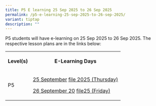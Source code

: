 ```yaml
---
title: P5 E learning 25 Sep 2025 to 26 Sep 2025
permalink: /p5-e-learning-25-sep-2025-to-26-sep-2025/
variant: tiptap
description: ""
---
```

<p>P5 students will have e-learning on 25 Sep 2025 to 26 Sep 2025. The respective
lesson plans are in the links below:</p>
<table style="minWidth: 50px">
<colgroup>
<col>
<col>
</colgroup>
<tbody>
<tr>
<th rowspan="1" colspan="1">
<p>Level(s)</p>
</th>
<th rowspan="1" colspan="1">
<p>E-Learning Days</p>
</th>
</tr>
<tr>
<td rowspan="1" colspan="1">
<p>P5</p>
</td>
<td rowspan="1" colspan="1">
<p><a href="/files/P5__E_Learning_2024_Day_1_Lesson_Plans_for_26_Sept.pdf" rel="noopener noreferrer nofollow" target="_blank">25 September</a>
<a href="/files/P5__E_Learning_2025_Day_1_Lesson_Plans__template__for_25_Sept.pdf" rel="noopener nofollow" target="_blank">file</a><a href="/files/P5__E_Learning_2024_Day_1_Lesson_Plans_for_26_Sept.pdf" rel="noopener noreferrer nofollow" target="_blank"> 2025 (Thursday)</a>
</p>
<p><a href="/files/P5__E_Learning_2024_Day_2_Lesson_Plans_for_27_Sept.pdf" rel="noopener noreferrer nofollow" target="_blank">26 September 20</a>
<a href="/files/P5__E_Learning_2025_Day_2_Lesson_Plans__template__for_26_Sept.pdf" rel="noopener nofollow" target="_blank">file</a><a href="/files/P5__E_Learning_2024_Day_2_Lesson_Plans_for_27_Sept.pdf" rel="noopener noreferrer nofollow" target="_blank">25 (Friday)</a>
</p>
</td>
</tr>
</tbody>
</table>
<p></p>
<p></p>